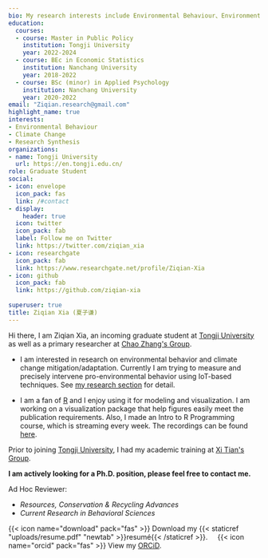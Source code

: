 ```yaml
---
bio: My research interests include Environmental Behaviour、Environmental Economics and Meta Science.
education:
  courses:
  - course: Master in Public Policy
    institution: Tongji University
    year: 2022-2024
  - course: BEc in Economic Statistics
    institution: Nanchang University
    year: 2018-2022
  - course: BSc (minor) in Applied Psychology
    institution: Nanchang University
    year: 2020-2022    
email: "Ziqian.research@gmail.com"
highlight_name: true
interests:
- Environmental Behaviour
- Climate Change
- Research Synthesis
organizations:
- name: Tongji University
  url: https://en.tongji.edu.cn/
role: Graduate Student
social:
- icon: envelope
  icon_pack: fas
  link: /#contact
- display:
    header: true
  icon: twitter
  icon_pack: fab
  label: Follow me on Twitter
  link: https://twitter.com/ziqian_xia
- icon: researchgate
  icon_pack: fab
  link: https://www.researchgate.net/profile/Ziqian-Xia
- icon: github
  icon_pack: fab
  link: https://github.com/ziqian-xia
  
superuser: true
title: Ziqian Xia (夏子谦)
---
```


Hi there, I am Ziqian Xia, an incoming graduate student at [Tongji University](https://en.tongji.edu.cn/) as well as a primary researcher at [Chao Zhang's Group](https://sem.tongji.edu.cn/semen/12413.html).

- I am interested in research on environmental behavior and climate change mitigation/adaptation. Currently I am trying to measure and precisely intervene pro-environmental behavior using IoT-based techniques. See [my research section](#featured) for detail.

- I am a fan of [R](https://www.rstudio.com) and I enjoy using it for modeling and visualization. I am working on a visualization package that help figures easily meet the publication requirements. Also, I made an Intro to R Programming course, which is streaming every week. The recordings can be found [here](https://ziqian-xia.tech/courses/rintro/).

Prior to joining [Tongji University](https://en.tongji.edu.cn/), I had my academic training at [Xi Tian's Group](http://sem.ncu.edu.cn/szdw/gccrc/gccrcjxssqjhljrc/799a668ea7be430c9edb199b04109392.htm).

**I am actively looking for a Ph.D. position, please feel free to contact me.**

Ad Hoc Reviewer: 
- *Resources, Conservation & Recycling Advances* 
- *Current Research in Behavioral Sciences*

{{< icon name="download" pack="fas" >}} Download my {{< staticref "uploads/resume.pdf" "newtab" >}}resumé{{< /staticref >}}. &nbsp; &nbsp; {{< icon name="orcid" pack="fas" >}} View my [ORCiD](https://orcid.org/my-orcid?orcid=0000-0002-9551-0024).
